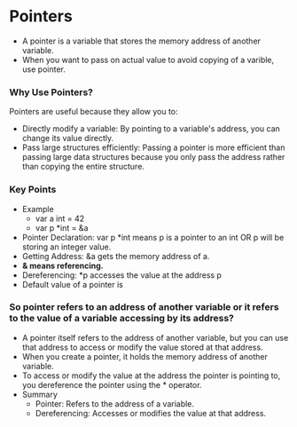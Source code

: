 # Pointers

- A pointer is a variable that stores the memory address of another variable. 
- When you want to pass on actual value to avoid copying of a varible, use pointer.  

### Why Use Pointers?
Pointers are useful because they allow you to:

- Directly modify a variable: By pointing to a variable's address, you can change its value directly.
- Pass large structures efficiently: Passing a pointer is more efficient than passing large data structures because you only pass the address rather than copying the entire structure.

### Key Points
- Example
  - var a int = 42
  - var p *int = &a
- Pointer Declaration: var p *int means p is a pointer to an int OR p will be storing an integer value.
- Getting Address: &a gets the memory address of a.
- **& means referencing.**
- Dereferencing: *p accesses the value at the address p
- Default value of a pointer is **<nil>**


### So pointer refers to an address of another variable or it refers to the value of a variable accessing by its address?

- A pointer itself refers to the address of another variable, but you can use that address to access or modify the value stored at that address.
- When you create a pointer, it holds the memory address of another variable.
- To access or modify the value at the address the pointer is pointing to, you dereference the pointer using the * operator.
- Summary
  - Pointer: Refers to the address of a variable.
  - Dereferencing: Accesses or modifies the value at that address.